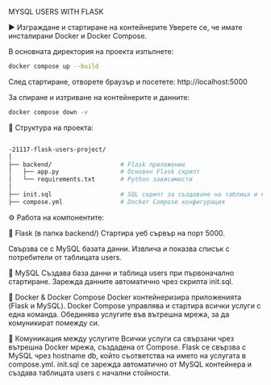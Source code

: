 MYSQL USERS WITH FLASK

▶️ Изграждане и стартиране на контейнерите
Уверете се, че имате инсталирани Docker и Docker Compose.

В основната директория на проекта изпълнете:

```bash
docker compose up --build
```
След стартиране, отворете браузър и посетете:
http://localhost:5000

За спиране и изтриване на контейнерите и данните:
```bash
docker compose down -v
```

📁 Структура на проекта:
```bash

-21117-flask-users-project/
│
├── backend/                   # Flask приложение
│   ├── app.py                 # Основен Flask скрипт
│   └── requirements.txt       # Python зависимости
│
├── init.sql                   # SQL скрипт за създаване на таблица и начални данни
├── compose.yml                # Docker Compose конфигурация
```
⚙️ Работа на компонентите:

🔹 Flask (в папка backend/)
Стартира уеб сървър на порт 5000.

Свързва се с MySQL базата данни.
Извлича и показва списък с потребители от таблицата users.

🔹 MySQL
Създава база данни и таблица users при първоначално стартиране.
Зарежда данните автоматично чрез скрипта init.sql.

🔹 Docker & Docker Compose
Docker контейнеризира приложенията (Flask и MySQL).
Docker Compose управлява и стартира всички услуги с една команда.
Обединява услугите във вътрешна мрежа, за да комуникират помежду си.

🔗 Комуникация между услугите
Всички услуги са свързани чрез вътрешна Docker мрежа, създадена от Compose.
Flask се свързва с MySQL чрез hostname db, който съответства на името на услугата в compose.yml.
init.sql се зарежда автоматично от MySQL контейнера и създава таблицата users с начални стойности.
